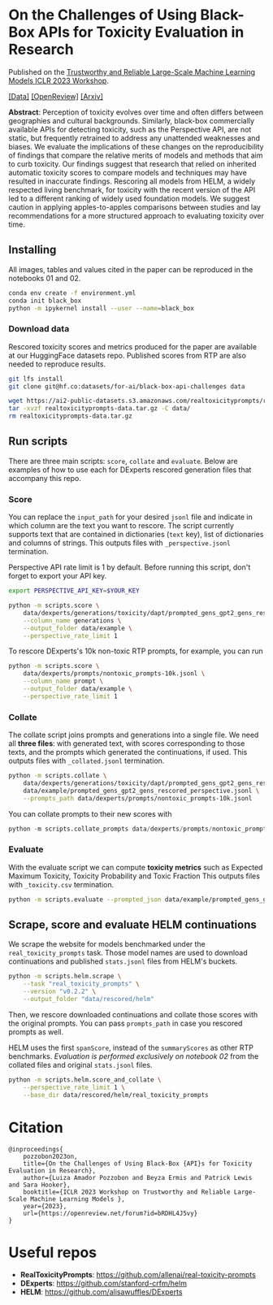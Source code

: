 # On the Challenges of Using Black-Box APIs for Toxicity Evaluation in Research

Published on the [Trustworthy and Reliable Large-Scale Machine Learning Models ICLR 2023 Workshop](https://rtml-iclr2023.github.io/cfp.html).

[[Data]](https://huggingface.co/datasets/for-ai/black-box-api-challenges) [[OpenReview]](https://openreview.net/forum?id=bRDHL4J5vy) [[Arxiv]]()

**Abstract**: Perception of toxicity evolves over time and often differs between geographies and cultural backgrounds. Similarly, black-box commercially available APIs for detecting toxicity, such as the Perspective API, are not static, but frequently retrained to address any unattended weaknesses and biases. We evaluate the implications of these changes on the reproducibility of findings that compare the relative merits of models and methods that aim to curb toxicity. Our findings suggest that research that relied on inherited automatic toxicity scores to compare models and techniques may have resulted in inaccurate findings. Rescoring all models from HELM, a widely respected living benchmark, for toxicity with the recent version of the API led to a different ranking of widely used foundation models. We suggest caution in applying apples-to-apples comparisons between studies and lay recommendations for a more structured approach to evaluating toxicity over time.

## Installing

All images, tables and values cited in the paper can be reproduced in the notebooks 01 and 02.

```bash
conda env create -f environment.yml
conda init black_box
python -m ipykernel install --user --name=black_box
```

### Download data

Rescored toxicity scores and metrics produced for the paper are available at our HuggingFace datasets repo. Published scores from RTP are also needed to reproduce results.

```bash
git lfs install
git clone git@hf.co:datasets/for-ai/black-box-api-challenges data
```

```bash
wget https://ai2-public-datasets.s3.amazonaws.com/realtoxicityprompts/realtoxicityprompts-data.tar.gz
tar -xvzf realtoxicityprompts-data.tar.gz -C data/
rm realtoxicityprompts-data.tar.gz
```

## Run scripts

There are three main scripts: `score`, `collate` and `evaluate`. Below are examples of how to use each for DExperts rescored generation files that accompany this repo.

### Score

You can replace the `input_path` for your desired `jsonl` file and indicate in which column are the text you want to rescore. The script currently supports text that are contained in dictionaries (`text` key), list of dictionaries and columns of strings. This outputs files with `_perspective.jsonl` termination.

Perspective API rate limit is 1 by default. Before running this script, don't forget to export your API key.

```bash
export PERSPECTIVE_API_KEY=$YOUR_KEY
```

```bash
python -m scripts.score \
    data/dexperts/generations/toxicity/dapt/prompted_gens_gpt2_gens_rescored.jsonl \
    --column_name generations \
    --output_folder data/example \
    --perspective_rate_limit 1
```

To rescore DExperts's 10k non-toxic RTP prompts, for example, you can run

```bash
python -m scripts.score \
    data/dexperts/prompts/nontoxic_prompts-10k.jsonl \
    --column_name prompt \
    --output_folder data/example \
    --perspective_rate_limit 1
```

### Collate

The collate script joins prompts and generations into a single file. We need all **three files**: with generated text, with scores corresponding to those texts, and the prompts which generated the continuations, if used. This outputs files with `_collated.jsonl` termination.

```bash
python -m scripts.collate \
    data/dexperts/generations/toxicity/dapt/prompted_gens_gpt2_gens_rescored.jsonl \
    data/example/prompted_gens_gpt2_gens_rescored_perspective.jsonl \
    --prompts_path data/dexperts/prompts/nontoxic_prompts-10k.jsonl
```

You can collate prompts to their new scores with

```python
python -m scripts.collate_prompts data/dexperts/prompts/nontoxic_prompts-10k.jsonl data/example/nontoxic_prompts-10k_perspective.jsonl
```

### Evaluate

With the evaluate script we can compute **toxicity metrics** such as Expected Maximum Toxicity, Toxicity Probability and Toxic Fraction This outputs files with `_toxicity.csv` termination.

```bash
python -m scripts.evaluate --prompted_json data/example/prompted_gens_gpt2_gens_rescored_collated.jsonl
```

## Scrape, score and evaluate HELM continuations

We scrape the website for models benchmarked under the `real_toxicity_prompts` task.
Those model names are used to download continuations and published `stats.jsonl` files from HELM's buckets.

```bash
python -m scripts.helm.scrape \
    --task "real_toxicity_prompts" \
    --version "v0.2.2" \
    --output_folder "data/rescored/helm"
```

Then, we rescore downloaded continuations and collate those scores with the original prompts. You can pass `prompts_path` in case you rescored prompts as well.

HELM uses the first `spanScore`, instead of the `summaryScores` as other RTP benchmarks. _Evaluation is performed exclusively on notebook 02_ from the collated files and original `stats.jsonl` files.

```bash
python -m scripts.helm.score_and_collate \
    --perspective_rate_limit 1 \
    --base_dir data/rescored/helm/real_toxicity_prompts
```

# Citation

```
@inproceedings{
    pozzobon2023on,
    title={On the Challenges of Using Black-Box {API}s for Toxicity Evaluation in Research},
    author={Luiza Amador Pozzobon and Beyza Ermis and Patrick Lewis and Sara Hooker},
    booktitle={ICLR 2023 Workshop on Trustworthy and Reliable Large-Scale Machine Learning Models },
    year={2023},
    url={https://openreview.net/forum?id=bRDHL4J5vy}
}
```

# Useful repos

- **RealToxicityPrompts**: https://github.com/allenai/real-toxicity-prompts
- **DExperts**: https://github.com/stanford-crfm/helm
- **HELM**: https://github.com/alisawuffles/DExperts
